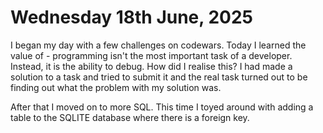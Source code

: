 # Wednesday 18th June, 2025

I began my day with a few challenges on codewars. Today I learned the value of - programming isn't the most important task of a developer. Instead, it is the ability to debug. How did I realise this? I had made a solution to a task and tried to submit it and the real task turned out to be finding out what the problem with my solution was.

After that I moved on to more SQL. This time I toyed around with adding a table to the SQLITE database where there is a foreign key.
